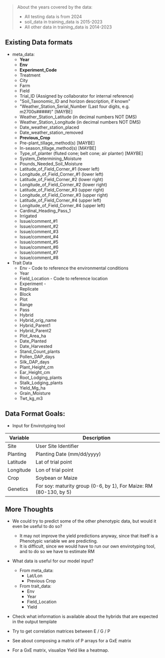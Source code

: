 
> About the years covered by the data:
> * All testing data is from 2024
> * soil_data in training_data is 2015-2023
> * All other data in training_data is 2014-2023

## Existing Data formats
* meta_data:
  * **Year**
  * **Env**
  * **Experiment_Code**
  * Treatment
  * City
  * Farm
  * Field
  * Trial_ID (Assigned by collaborator for internal reference)
  * "Soil_Taxonomic_ID and horizon description, if known"
  * "Weather_Station_Serial_Number (Last four digits, e.g. m2700s#####)" [MAYBE]
  * Weather_Station_Latitude (in decimal numbers NOT DMS)
  * Weather_Station_Longitude (in decimal numbers NOT DMS)
  * Date_weather_station_placed
  * Date_weather_station_removed
  * **Previous_Crop**
  * Pre-plant_tillage_method(s) [MAYBE]
  * In-season_tillage_method(s) [MAYBE]
  * Type_of_planter (fluted cone; belt cone; air planter) [MAYBE]
  * System_Determining_Moisture
  * Pounds_Needed_Soil_Moisture
  * Latitude_of_Field_Corner_#1 (lower left)
  * Longitude_of_Field_Corner_#1 (lower left)
  * Latitude_of_Field_Corner_#2 (lower right)
  * Longitude_of_Field_Corner_#2 (lower right)
  * Latitude_of_Field_Corner_#3 (upper right)
  * Longitude_of_Field_Corner_#3 (upper right)
  * Latitude_of_Field_Corner_#4 (upper left)
  * Longitude_of_Field_Corner_#4 (upper left)
  * Cardinal_Heading_Pass_1
  * Irrigated
  * Issue/comment_#1
  * Issue/comment_#2
  * Issue/comment_#3
  * Issue/comment_#4
  * Issue/comment_#5
  * Issue/comment_#6
  * Issue/comment_#7
  * Issue/comment_#8
* Trait Data
  * Env - Code to reference the environmental conditions
  * Year
  * Field_Location - Code to reference location
  * Experiment - 
  * Replicate
  * Block
  * Plot
  * Range
  * Pass
  * Hybrid
  * Hybrid_orig_name
  * Hybrid_Parent1
  * Hybrid_Parent2
  * Plot_Area_ha
  * Date_Planted
  * Date_Harvested
  * Stand_Count_plants
  * Pollen_DAP_days
  * Silk_DAP_days
  * Plant_Height_cm
  * Ear_Height_cm
  * Root_Lodging_plants
  * Stalk_Lodging_plants
  * Yield_Mg_ha
  * Grain_Moisture
  * Twt_kg_m3


## Data Format Goals:
* Input for Envirotyping tool

| Variable | Description |
| --- | --- |
| Site | User Site Identifier |
| Planting | Planting Date (mm/dd/yyyy) |
| Latitude | Lat of trial point |
| Longitude | Lon of trial point |
| Crop | Soybean or Maize |
| Genetics | For soy: maturity group (0-6, by 1), For Maize: RM (80-130, by 5) |

## More Thoughts
* We could try to predict some of the other phenotypic data, but would it even be useful to do so? 
  * It may not improve the yield predictions anyway, since that itself is a Phenotypic variable we are predicting.
  * It is difficult, since we would have to run our own envirotyping tool, and to do so we have to estimate RM
* What data is useful for our model input?
  * From meta_data: 
    * Lat/Lon
    * Previous Crop
  * From trait_data:
    * Env
    * Year
    * Field_Location
    * Yield


* Check what information is available about the hybrids that are expected in the output template
* Try to get correlation matrices between E / G / P
* See about composing a matrix of P arrays for a GxE matrix
* For a GxE matrix, visualize Yield like a heatmap.
